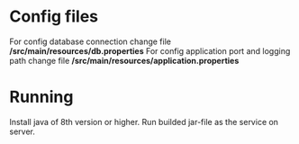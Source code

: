 # Config files
For config database connection change file **/src/main/resources/db.properties**
For config application port and logging path change file **/src/main/resources/application.properties**

# Running
Install java of 8th version or higher.
Run builded jar-file as the service on server.
